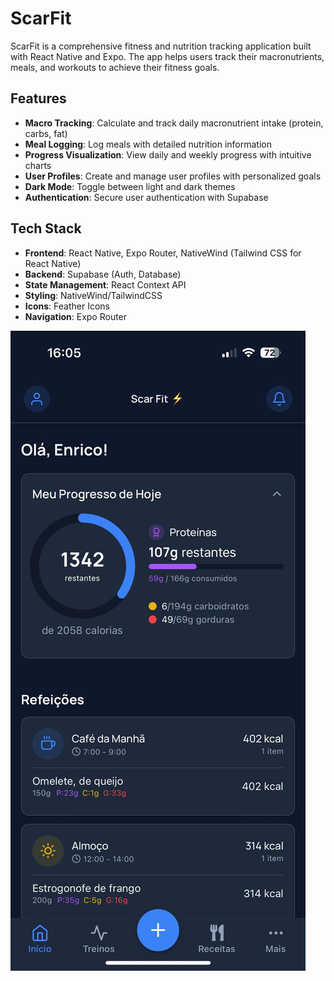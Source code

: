 # ScarFit

ScarFit is a comprehensive fitness and nutrition tracking application built with React Native and Expo. The app helps users track their macronutrients, meals, and workouts to achieve their fitness goals.

## Features

- **Macro Tracking**: Calculate and track daily macronutrient intake (protein, carbs, fat)
- **Meal Logging**: Log meals with detailed nutrition information
- **Progress Visualization**: View daily and weekly progress with intuitive charts
- **User Profiles**: Create and manage user profiles with personalized goals
- **Dark Mode**: Toggle between light and dark themes
- **Authentication**: Secure user authentication with Supabase

## Tech Stack

- **Frontend**: React Native, Expo Router, NativeWind (Tailwind CSS for React Native)
- **Backend**: Supabase (Auth, Database)
- **State Management**: React Context API
- **Styling**: NativeWind/TailwindCSS
- **Icons**: Feather Icons
- **Navigation**: Expo Router

![ScarFit Screenshot](./assets/images/Screenshot.jpg)
